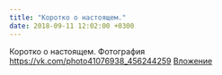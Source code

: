```yaml
---
title: "Коротко о настоящем."
date: 2018-09-11 12:02:00 +0300
---
```


Коротко о настоящем.
Фотография
<a class="vk-attach" href="https://vk.com/photo41076938_456244259">https://vk.com/photo41076938_456244259</a>
<a class="vk-attach" href="https://vk.com/photo41076938_456244259">Вложение</a>
